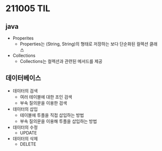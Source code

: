 # 211005 TIL
## java
- Properites
	- Properties는 (String, String)의 형태로 저장하는 보다 단순화된 컬렉션 클래스
- Collections
	- Collections는 컬렉션과 관련된 메서드를 제공
## 데이터베이스
- 데이터의 검색
	- 여러 테이블에 대한 조인 검색
	- 부속 질의문을 이용한 검색
- 데이터의 삽입
	- 테이블에 투플을 직접 삽입하는 방법
	- 부속 질의문을 이용해 투플을 삽입하는 방법
- 데이터의 수정
	- UPDATE
- 데이터의 삭제
	- DELETE

